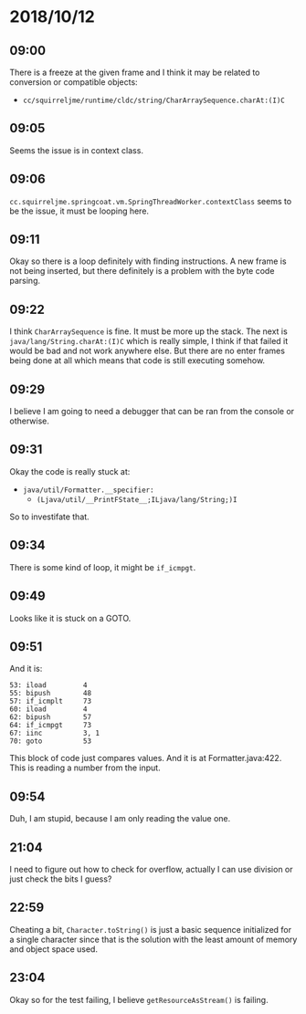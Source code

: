 # 2018/10/12

## 09:00

There is a freeze at the given frame and I think it may be related to
conversion or compatible objects:

 * `cc/squirreljme/runtime/cldc/string/CharArraySequence.charAt:(I)C`

## 09:05

Seems the issue is in context class.

## 09:06

`cc.squirreljme.springcoat.vm.SpringThreadWorker.contextClass` seems to
be the issue, it must be looping here.

## 09:11

Okay so there is a loop definitely with finding instructions. A new frame
is not being inserted, but there definitely is a problem with the byte
code parsing.

## 09:22

I think `CharArraySequence` is fine. It must be more up the stack. The
next is `java/lang/String.charAt:(I)C` which is really simple, I think if
that failed it would be bad and not work anywhere else. But there are no
enter frames being done at all which means that code is still executing
somehow.

## 09:29

I believe I am going to need a debugger that can be ran from the console or
otherwise.

## 09:31

Okay the code is really stuck at:

 * `java/util/Formatter.__specifier:`
   * `(Ljava/util/__PrintFState__;ILjava/lang/String;)I`

So to investifate that.

## 09:34

There is some kind of loop, it might be `if_icmpgt`.

## 09:49

Looks like it is stuck on a GOTO.

## 09:51

And it is:

	53: iload         4
	55: bipush        48
	57: if_icmplt     73
	60: iload         4
	62: bipush        57
	64: if_icmpgt     73
	67: iinc          3, 1
	70: goto          53

This block of code just compares values. And it is at Formatter.java:422.
This is reading a number from the input.

## 09:54

Duh, I am stupid, because I am only reading the value one.

## 21:04

I need to figure out how to check for overflow, actually I can use division
or just check the bits I guess?

## 22:59

Cheating a bit, `Character.toString()` is just a basic sequence initialized
for a single character since that is the solution with the least amount of
memory and object space used.

## 23:04

Okay so for the test failing, I believe `getResourceAsStream()` is failing.
